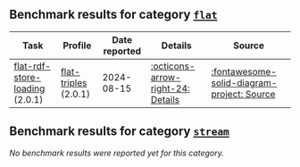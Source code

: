## Benchmark results for category [`flat`](https://w3id.org/riverbench/v/dev/categories/flat)

Task | Profile | Date reported | Details | Source
--- | --- | --- | --- | ---
[flat-rdf-store-loading](https://w3id.org/riverbench/v/dev/tasks/flat-rdf-store-loading) (2.0.1) | [flat-triples](https://w3id.org/riverbench/v/dev/profiles/flat-triples) (2.0.1) | 2024-08-15 | [:octicons-arrow-right-24: Details](https://w3id.org/riverbench/v/dev/tasks/flat-rdf-store-loading/results#RAyFZlqsYQ_w-j5cah_gI8WBIZxiVSM4ocWHD_tnyjLxs) | [:fontawesome-solid-diagram-project: Source](https://w3id.org/np/RAyFZlqsYQ_w-j5cah_gI8WBIZxiVSM4ocWHD_tnyjLxs)


## Benchmark results for category [`stream`](https://w3id.org/riverbench/v/dev/categories/stream)

_No benchmark results were reported yet for this category._


